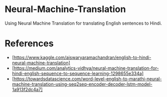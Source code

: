 # Neural-Machine-Translation
Using Neural Machine Translation for translating English sentences to Hindi.

# References
- [https://www.kaggle.com/aiswaryaramachandran/english-to-hindi-neural-machine-translation]
- [https://medium.com/analytics-vidhya/neural-machine-translation-for-hindi-english-sequence-to-sequence-learning-1298655e334a]
- [https://towardsdatascience.com/word-level-english-to-marathi-neural-machine-translation-using-seq2seq-encoder-decoder-lstm-model-1a913f2dc4a7]
